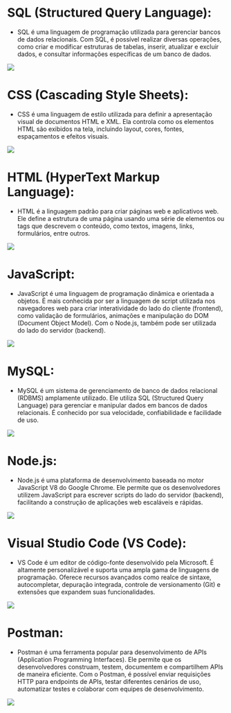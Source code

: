 # SQL (Structured Query Language):

* SQL é uma linguagem de programação utilizada para gerenciar bancos de dados relacionais. Com SQL, é possível realizar diversas operações, como criar e modificar estruturas de tabelas, inserir, atualizar e excluir dados, e consultar informações específicas de um banco de dados.

![](sql.jpg)

# CSS (Cascading Style Sheets):

* CSS é uma linguagem de estilo utilizada para definir a apresentação visual de documentos HTML e XML. Ela controla como os elementos HTML são exibidos na tela, incluindo layout, cores, fontes, espaçamentos e efeitos visuais.

![](css.png)

# HTML (HyperText Markup Language):

* HTML é a linguagem padrão para criar páginas web e aplicativos web. Ele define a estrutura de uma página usando uma série de elementos ou tags que descrevem o conteúdo, como textos, imagens, links, formulários, entre outros.

![](html.jfif)

# JavaScript:

* JavaScript é uma linguagem de programação dinâmica e orientada a objetos. É mais conhecida por ser a linguagem de script utilizada nos navegadores web para criar interatividade do lado do cliente (frontend), como validação de formulários, animações e manipulação do DOM (Document Object Model). Com o Node.js, também pode ser utilizada do lado do servidor (backend).

![](js.png)

# MySQL:

* MySQL é um sistema de gerenciamento de banco de dados relacional (RDBMS) amplamente utilizado. Ele utiliza SQL (Structured Query Language) para gerenciar e manipular dados em bancos de dados relacionais. É conhecido por sua velocidade, confiabilidade e facilidade de uso.

![](my.gif)

# Node.js:

* Node.js é uma plataforma de desenvolvimento baseada no motor JavaScript V8 do Google Chrome. Ele permite que os desenvolvedores utilizem JavaScript para escrever scripts do lado do servidor (backend), facilitando a construção de aplicações web escaláveis e rápidas.

![](node.png)

# Visual Studio Code (VS Code):

* VS Code é um editor de código-fonte desenvolvido pela Microsoft. É altamente personalizável e suporta uma ampla gama de linguagens de programação. Oferece recursos avançados como realce de sintaxe, autocompletar, depuração integrada, controle de versionamento (Git) e extensões que expandem suas funcionalidades.

![](vs.jpg)

# Postman:

* Postman é uma ferramenta popular para desenvolvimento de APIs (Application Programming Interfaces). Ele permite que os desenvolvedores construam, testem, documentem e compartilhem APIs de maneira eficiente. Com o Postman, é possível enviar requisições HTTP para endpoints de APIs, testar diferentes cenários de uso, automatizar testes e colaborar com equipes de desenvolvimento.

![](post.jpg)